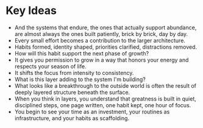 # Key Ideas

- And the systems that endure, the ones that actually support abundance, are almost always the ones built patiently, brick by brick, day by day.
- Every small effort becomes a contribution to the larger architecture.
- Habits formed, identity shaped, priorities clarified, distractions removed.
- How will this habit support the next phase of growth?
- It gives you permission to grow in a way that honors your energy and respects your season of life.
- It shifts the focus from intensity to consistency.
- What is this layer adding to the system I'm building?
- What looks like a breakthrough to the outside world is often the result of deeply layered structure beneath the surface.
- When you think in layers, you understand that greatness is built in quiet, disciplined steps, one page written, one habit kept, one hour of focus.
- You begin to see your time as an investment, your routines as infrastructure, and your habits as scaffolding.
